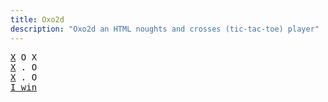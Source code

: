 ```yaml
---
title: Oxo2d 
description: "Oxo2d an HTML noughts and crosses (tic-tac-toe) player"
---
```


<pre class="oxo2d">
<u>X</u> O X
<u>X</u> . O
<u>X</u> . O
<a href="../">I win</a>
</pre>
